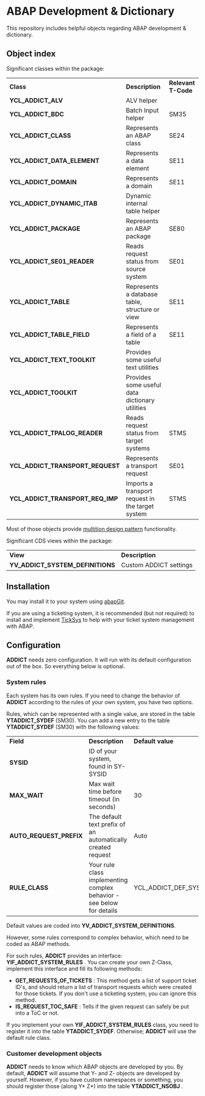 # ABAP Development & Dictionary

This repository includes helpful objects regarding ABAP development & dictionary.

## Object index

Significant classes within the package:

<table>
  <tr>
    <td><b>Class</b></td>
    <td><b>Description</b></td>
    <td><b>Relevant T-Code</b></td>
  </tr>
  <tr>
    <td><b>YCL_ADDICT_ALV</b></td>
    <td>ALV helper</td>
    <td></td>
  </tr>
  <tr>
    <td><b>YCL_ADDICT_BDC</b></td>
    <td>Batch Input helper</td>
    <td>SM35</td>
  </tr>
  <tr>
    <td><b>YCL_ADDICT_CLASS</b></td>
    <td>Represents an ABAP class</td>
    <td>SE24</td>
  </tr>
  <tr>
    <td><b>YCL_ADDICT_DATA_ELEMENT</b></td>
    <td>Represents a data element</td>
    <td>SE11</td>
  </tr>
  <tr>
    <td><b>YCL_ADDICT_DOMAIN</b></td>
    <td>Represents a domain</td>
    <td>SE11</td>
  </tr>
  <tr>
    <td><b>YCL_ADDICT_DYNAMIC_ITAB</b></td>
    <td>Dynamic internal table helper</td>
    <td></td>
  </tr>
  <tr>
    <td><b>YCL_ADDICT_PACKAGE</b></td>
    <td>Represents an ABAP package</td>
    <td>SE80</td>
  </tr>
  <tr>
    <td><b>YCL_ADDICT_SE01_READER</b></td>
    <td>Reads request status from source system</td>
    <td>SE01</td>
  </tr>
  <tr>
    <td><b>YCL_ADDICT_TABLE</b></td>
    <td>Represents a database table, structure or view</td>
    <td>SE11</td>
  </tr>
  <tr>
    <td><b>YCL_ADDICT_TABLE_FIELD</b></td>
    <td>Represents a field of a table</td>
    <td>SE11</td>
  </tr>
  <tr>
    <td><b>YCL_ADDICT_TEXT_TOOLKIT</b></td>
    <td>Provides some useful text utilities</td>
    <td></td>
  </tr>
  <tr>
    <td><b>YCL_ADDICT_TOOLKIT</b></td>
    <td>Provides some useful data dictionary utilities</td>
    <td></td>
  </tr>
  <tr>
    <td><b>YCL_ADDICT_TPALOG_READER</b></td>
    <td>Reads request status from target systems</td>
    <td>STMS</td>
  </tr>
  <tr>
    <td><b>YCL_ADDICT_TRANSPORT_REQUEST</b></td>
    <td>Represents a transport request</td>
    <td>SE01</td>
  </tr>
  <tr>
    <td><b>YCL_ADDICT_TRANSPORT_REQ_IMP</b></td>
    <td>Imports a transport request in the target system</td>
    <td>STMS</td>
  </tr>
</table>

Most of those objects provide [multition design pattern](https://www.sap-press.com/design-patterns-in-abap-objects_4277/) functionality.

Significant CDS views within the package:

<table>
  <tr>
    <td><b>View</b></td>
    <td><b>Description</b></td>
  </tr>
  <tr>
    <td><b>YV_ADDICT_SYSTEM_DEFINITIONS</b></td>
    <td>Custom ADDICT settings</td>
  </tr>
</table>

## Installation

You may install it to your system using [abapGit](https://github.com/abapGit/abapGit).

If you are using a ticketing system, it is recommended (but not required) to install and implement [TickSys](https://github.com/keremkoseoglu/ticksys) to help with your ticket system management with ABAP.

## Configuration

**ADDICT** needs zero configuration. It will run with its default configuration out of the box. So everything below is optional.

### System rules

Each system has its own rules. If you need to change the behavior of **ADDICT** according to the rules of your own system, you have two options.

Rules, which can be represented with a single value, are stored in the table **YTADDICT_SYDEF** (SM30). You can add a new entry to the table **YTADDICT_SYDEF** (SM30) with the following values:

<table>
  <tr>
    <td><b>Field</b></td>
    <td><b>Description</b></td>
    <td><b>Default value</b></td>
  </tr>
  <tr>
    <td><b>SYSID</b></td>
    <td>ID of your system, found in SY-SYSID</td>
    <td></td>
  </tr>
  <tr>
    <td><b>MAX_WAIT</b></td>
    <td>Max wait time before timeout (in seconds)</td>
    <td>30</td>
  </tr>
  <tr>
    <td><b>AUTO_REQUEST_PREFIX</b></td>
    <td>The default text prefix of an automatically created request</td>
    <td>Auto</td>
  </tr>
  <tr>
    <td><b>RULE_CLASS</b></td>
    <td>Your rule class implementing complex behavior - see below for details</td>
    <td>YCL_ADDICT_DEF_SYSTEM_RULES</td>
  </tr>
</table>

Default values are coded into **YV_ADDICT_SYSTEM_DEFINITIONS**.

However, some rules correspond to complex behavior, which need to be coded as ABAP methods.

For such rules, **ADDICT** provides an interface: **YIF_ADDICT_SYSTEM_RULES** . You can create your own Z-Class, implement this interface and fill its following methods:

- **GET_REQUESTS_OF_TICKETS** : This method gets a list of support ticket ID's, and should return a list of transport requests which were created for those tickets. If you don't use a ticketing system, you can ignore this method.
- **IS_REQUEST_TOC_SAFE** : Tells if the given request can safely be put into a ToC or not.

If you implement your own **YIF_ADDICT_SYSTEM_RULES** class, you need to register it into the table **YTADDICT_SYDEF**. Otherwise; **ADDICT** will use the default rule class.

### Customer development objects

**ADDICT** needs to know which ABAP objects are developed by you. By default, **ADDICT** will assume that Y- and Z- objects are developed by yourself. However, if you have custom namespaces or something, you should register those (along Y* Z*) into the table **YTADDICT_NSOBJ** .
